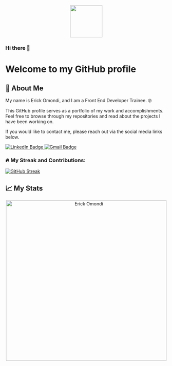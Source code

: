 <div id="header" align="center">
  <img src="https://media.giphy.com/gifs/cat-matrix-catrix-FcqKy4Kj7XOK0hCW4g.gif" width="100"/>
</div>

### Hi there 👋
# Welcome to my GitHub profile

## 🚀 About Me
My name is Erick Omondi, and I am a Front End Developer Trainee. 🤓

This GitHub profile serves as a portfolio of my work and accomplishments. Feel free to browse through my repositories and read about the projects I have been working on.

If you would like to contact me, please reach out via the social media links below.
<div id="badges">
  <a href="https://www.linkedin.com/in/erick-asaria-a08113212/">
    <img src="https://img.shields.io/badge/LinkedIn-blue?style=for-the-badge&logo=linkedin&logoColor=white" alt="LinkedIn Badge"/>
  </a>
  <a href="mailto:eriqueomondi1997@gmail.com">
    <img src="https://img.shields.io/badge/Gmail-red?style=for-the-badge&logo=gmail&logoColor=white" alt="Gmail Badge"/>     
  </a>
</div>

### :fire: My Streak and Contributions:
[![GitHub Streak](https://github-readme-streak-stats.herokuapp.com/?user=ErickOmondi97&theme=dark&background=000000)](https://git.io/streak-stats)
          
## 📈 My Stats
<p align="center">
    <img src="https://github-readme-stats.vercel.app/api?username=ErickOmondi97&count_private=true&show_icons=true&theme=dark" alt="Erick Omondi" width="500"/>
</p>
